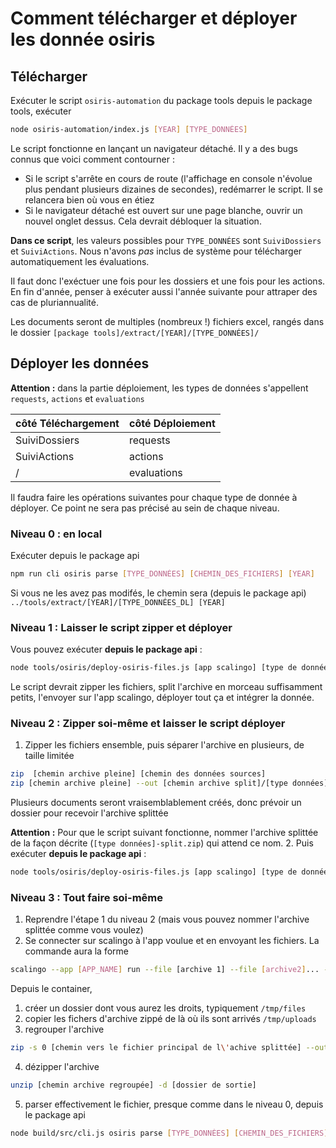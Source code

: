 # Comment télécharger et déployer les donnée osiris

## Télécharger

Exécuter le script `osiris-automation` du package tools
depuis le package tools, exécuter 
```bash
node osiris-automation/index.js [YEAR] [TYPE_DONNÉES]
```

Le script fonctionne en lançant un navigateur détaché. Il y a des bugs connus que voici comment contourner : 
- Si le script s'arrête en cours de route (l'affichage en console n'évolue plus pendant plusieurs dizaines de secondes), redémarrer le script. Il se relancera bien où vous en étiez
- Si le navigateur détaché est ouvert sur une page blanche, ouvrir un nouvel onglet dessus. Cela devrait débloquer la situation. 

**Dans ce script**, les valeurs possibles pour `TYPE_DONNÉES` sont `SuiviDossiers` et `SuiviActions`. Nous n'avons *pas* inclus de système pour télécharger automatiquement les évaluations.

Il faut donc l'exéctuer une fois pour les dossiers et une fois pour les actions. En fin d'année, penser à exécuter aussi l'année suivante pour attraper des cas de pluriannualité.

Les documents seront de multiples (nombreux !) fichiers excel, rangés dans le dossier `[package tools]/extract/[YEAR]/[TYPE_DONNÉES]/`

## Déployer les données
**Attention :** dans la partie déploiement, les types de données s'appellent  `requests`, `actions` et `evaluations`

| côté Téléchargement | côté Déploiement |
| -- | -- |
| SuiviDossiers | requests |
| SuiviActions | actions |
| / | evaluations |

Il faudra faire les opérations suivantes pour chaque type de donnée à déployer. Ce point ne sera pas précisé au sein de chaque niveau.

### Niveau 0 : en local

Exécuter depuis le package api 
```bash
npm run cli osiris parse [TYPE_DONNÉES] [CHEMIN_DES_FICHIERS] [YEAR]
```

Si vous ne les avez pas modifés, le chemin sera (depuis le package api) `../tools/extract/[YEAR]/[TYPE_DONNÉES_DL] [YEAR]`

### Niveau 1 : Laisser le script zipper et déployer
Vous pouvez exécuter **depuis le package api** : 
```bash
node tools/osiris/deploy-osiris-files.js [app scalingo] [type de données] [chemin vers les dossier des fichiers xls] [YEAR]
```

Le script devrait zipper les fichiers, split l'archive en morceau suffisamment petits, l'envoyer sur l'app scalingo, déployer tout ça et intégrer la donnée.

### Niveau 2 : Zipper soi-même et laisser le script déployer
1. Zipper les fichiers ensemble, puis séparer l'archive en plusieurs, de taille limitée
```bash
zip  [chemin archive pleine] [chemin des données sources]
zip [chemin archive pleine] --out [chemin archive split]/[type données]-split.zip -s 80m
```
Plusieurs documents seront vraisemblablement créés, donc prévoir un dossier pour recevoir l'archive splittée

**Attention :** Pour que le script suivant fonctionne, nommer l'archive splittée de la façon décrite (`[type données]-split.zip`) qui attend ce nom.
2. Puis exécuter **depuis le package api** : 
```bash
node tools/osiris/deploy-osiris-files.js [app scalingo] [type de données] [chemin vers les dossier des fichiers zippés] [YEAR] true
```

### Niveau 3 : Tout faire soi-même
1. Reprendre l'étape 1 du niveau 2 (mais vous pouvez nommer l'archive splittée comme vous voulez)
2. Se connecter sur scalingo à l'app voulue et en envoyant les fichiers. La commande aura la forme 
```bash
scalingo --app [APP_NAME] run --file [archive 1] --file [archive2]... --size XL bash
```

Depuis le container, 
1. créer un dossier dont vous aurez les droits, typiquement `/tmp/files`
2. copier les fichers d'archive zippé de là où ils sont arrivés `/tmp/uploads`
3. regrouper l'archive 
```bash
zip -s 0 [chemin vers le fichier principal de l\'achive splittée] --out [chemin archive regroupée]
```
4. dézipper l'archive
```bash
unzip [chemin archive regroupée] -d [dossier de sortie]
```
5. parser effectivement le fichier, presque comme dans le niveau 0, depuis le package api
```bash
node build/src/cli.js osiris parse [TYPE_DONNÉES] [CHEMIN_DES_FICHIERS]
```
